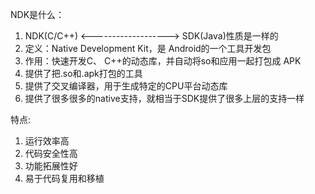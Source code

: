 NDK是什么：
1. NDK(C/C++) <-------------------> SDK(Java)性质是一样的
2. 定义：Native Development Kit，是 Android的一个工具开发包
3. 作用：快速开发C、 C++的动态库，并自动将so和应用一起打包成 APK
4. 提供了把.so和.apk打包的工具
5. 提供了交叉编译器，用于生成特定的CPU平台动态库
6. 提供了很多很多的native支持，就相当于SDK提供了很多上层的支持一样

特点:
1. 运行效率高 
2. 代码安全性高 
3. 功能拓展性好 
4. 易于代码复用和移植